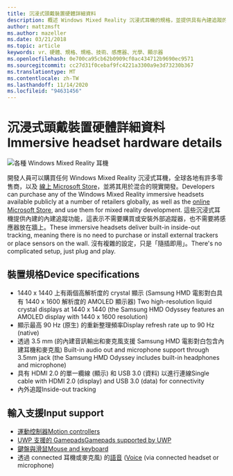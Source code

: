 ```yaml
---
title: 沉浸式頭戴裝置硬體詳細資料
description: 概述 Windows Mixed Reality 沉浸式耳機的規格，並提供具有內建追蹤的 VR (不需要) 任何外部設定。
author: mattzmsft
ms.author: mazeller
ms.date: 03/21/2018
ms.topic: article
keywords: vr、硬體、規格、規格、技術、感應器、光學、顯示器
ms.openlocfilehash: 0e700ca95cb62b0909cf0ac434712b9690ec9571
ms.sourcegitcommit: cc27d31f0cebaf9fc4221a3300a9e3d73230b367
ms.translationtype: MT
ms.contentlocale: zh-TW
ms.lasthandoff: 11/14/2020
ms.locfileid: "94631456"
---
```

# <a name="immersive-headset-hardware-details"></a><span data-ttu-id="ed9d4-104">沉浸式頭戴裝置硬體詳細資料</span><span class="sxs-lookup"><span data-stu-id="ed9d4-104">Immersive headset hardware details</span></span>

![各種 Windows Mixed Reality 耳機](images/MR-headsets.png)

<span data-ttu-id="ed9d4-106">開發人員可以購買任何 Windows Mixed Reality 沉浸式耳機，全球各地有許多零售商，以及 [線上 Microsoft Store](https://www.microsoft.com/store/collections/VRandMixedrealityheadsets)，並將其用於混合的現實開發。</span><span class="sxs-lookup"><span data-stu-id="ed9d4-106">Developers can purchase any of the Windows Mixed Reality immersive headsets available publicly at a number of retailers globally, as well as the [online Microsoft Store](https://www.microsoft.com/store/collections/VRandMixedrealityheadsets), and use them for mixed reality development.</span></span> <span data-ttu-id="ed9d4-107">這些沉浸式耳機提供內建的內建追蹤功能，這表示不需要購買或安裝外部追蹤器，也不需要將感應器放在牆上。</span><span class="sxs-lookup"><span data-stu-id="ed9d4-107">These immersive headsets deliver built-in inside-out tracking, meaning there is no need to purchase or install external trackers or place sensors on the wall.</span></span> <span data-ttu-id="ed9d4-108">沒有複雜的設定，只是「隨插即用」。</span><span class="sxs-lookup"><span data-stu-id="ed9d4-108">There's no complicated setup, just plug and play.</span></span>

## <a name="device-specifications"></a><span data-ttu-id="ed9d4-109">裝置規格</span><span class="sxs-lookup"><span data-stu-id="ed9d4-109">Device specifications</span></span>
* <span data-ttu-id="ed9d4-110">1440 x 1440 上有兩個高解析度的 crystal 顯示 (Samsung HMD 電影對白具有 1440 x 1600 解析度的 AMOLED 顯示器) </span><span class="sxs-lookup"><span data-stu-id="ed9d4-110">Two high-resolution liquid crystal displays at 1440 x 1440 (the Samsung HMD Odyssey features an AMOLED display with 1440 x 1600 resolution)</span></span>
* <span data-ttu-id="ed9d4-111">顯示最高 90 Hz (原生) 的重新整理頻率</span><span class="sxs-lookup"><span data-stu-id="ed9d4-111">Display refresh rate up to 90 Hz (native)</span></span>
* <span data-ttu-id="ed9d4-112">透過 3.5 mm (的內建音訊輸出和麥克風支援 Samsung HMD 電影對白包含內建耳機和麥克風) </span><span class="sxs-lookup"><span data-stu-id="ed9d4-112">Built-in audio out and microphone support through 3.5mm jack (the Samsung HMD Odyssey includes built-in headphones and microphone)</span></span>
* <span data-ttu-id="ed9d4-113">具有 HDMI 2.0 的單一纜線 (顯示) 和 USB 3.0 (資料) 以進行連線</span><span class="sxs-lookup"><span data-stu-id="ed9d4-113">Single cable with HDMI 2.0 (display) and USB 3.0 (data) for connectivity</span></span>
* <span data-ttu-id="ed9d4-114">內外追蹤</span><span class="sxs-lookup"><span data-stu-id="ed9d4-114">Inside-out tracking</span></span>

## <a name="input-support"></a><span data-ttu-id="ed9d4-115">輸入支援</span><span class="sxs-lookup"><span data-stu-id="ed9d4-115">Input support</span></span>
* [<span data-ttu-id="ed9d4-116">運動控制器</span><span class="sxs-lookup"><span data-stu-id="ed9d4-116">Motion controllers</span></span>](../design/motion-controllers.md)
* [<span data-ttu-id="ed9d4-117">UWP 支援的 Gamepads</span><span class="sxs-lookup"><span data-stu-id="ed9d4-117">Gamepads supported by UWP</span></span>](hardware-accessories.md)
* [<span data-ttu-id="ed9d4-118">鍵盤與滑鼠</span><span class="sxs-lookup"><span data-stu-id="ed9d4-118">Mouse and keyboard</span></span>](hardware-accessories.md)
* <span data-ttu-id="ed9d4-119">透過 connected 耳機或麥克風) 的[語音](../design/voice-input.md) (</span><span class="sxs-lookup"><span data-stu-id="ed9d4-119">[Voice](../design/voice-input.md) (via connected headset or microphone)</span></span>

